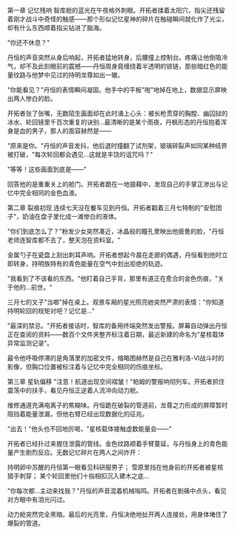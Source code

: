 第一章 记忆残响
智库舱的蓝光在午夜格外刺眼。开拓者揉着太阳穴，指尖还残留着刚才战斗中奇怪的触感——那个形似记忆星神的碎片在触碰瞬间就化作了光尘，却有什么东西顺着指尖钻进了脑海。

"你还不休息？"

丹恒的声音突然从身后响起，开拓者猛地转身，后腰撞上控制台。疼痛让他倒吸冷气，却不及此刻眼前的震撼——丹恒周身竟缠绕着半透明的锁链，那些暗红色的能量纹路与他梦中见过的持明龙尊如出一辙。

"你能看见？"丹恒的表情瞬间凝固。他手中的平板"啪"地掉在地上，数据显示屏映出两人惨白的脸。

开拓者张了张嘴，无数陌生画面却在此时涌上心头：被长枪贯穿的胸膛、幽囚狱的冰水、轮回镜里千百次重复的诀别...最清晰的是某个雨夜，丹枫形态的丹恒抱着浑身是血的男子，那人的面容赫然是——

"原来是你。"丹恒的声音发抖，他后退时撞翻了试剂架，玻璃碎裂声如同某种结界被打破，"每次轮回都会遇见...这就是丰饶的诅咒吗？"

"等等！这些画面到底是——"

回答他的是重重关上的舱门。开拓者跪在一地狼藉中，发现自己的手掌正渗出与记忆中完全相同的金色血液。

第二章 裂痕初现
连续七天没在餐车见到丹恒。开拓者戳着三月七特制的"安慰团子"，奶油在盘子里化成一滩惨白的液体。

"你们到底怎么了？"粉发少女突然凑近，冰晶般的瞳孔里映出他疲惫的脸，"丹恒老师连智库都不去了，整天泡在资料室。"

金属勺子在瓷盘上刮出刺耳声响。开拓者想起今晨在走廊的偶遇，丹恒看到他时立即转身，持明族特有的青色能量在空气中划出拒绝的轨迹。

"我看到了不该看的东西。"他盯着自己手背，那里有道正在愈合的金色伤痕，"关于他的...前世。"

三月七的叉子"当啷"掉在桌上。观景车厢的星光照亮她突然严肃的表情："你知道持明轮回的规矩对吧？记忆是..."

"最深的禁忌。"开拓者接话时，智库的备用终端突然发出警报。屏幕自动弹出丹恒正在查阅的资料——数百个文件夹整齐标注着日期，最近新建的命名为"星核载体异常监测记录"。

最令他呼吸停滞的是角落里的加密文件，缩略图赫然是自己在雅利洛-VI战斗时的影像，但胸口位置被标注着与记忆中完全相同的伤痕坐标。

第三章 星轨偏移
"注意！航道出现空间褶皱！"帕姆的警报响彻列车。开拓者抓住震荡中的扶手，看见丹恒正逆着人流冲向动力舱。

维修通道充满电离子的焦糊味。丹恒跪在破裂的管道前，龙尊之力形成的屏障暂时阻挡着能量泄漏，但他右臂已经出现数据化的征兆。

"出去！"他头也不回地厉喝，"星核载体接触虚数能量会——"

开拓者已经扑过来握住泄露的管线。金色纹路顺着手臂蔓延，与丹恒身上的青色能量产生剧烈反应。无数记忆碎片在两人之间炸开：

持明卵中苏醒的丹恒第一眼看见科研服男子；
雪原里挡在他身前的开拓者被星核猎手刺穿；
某个轮回里他们十指相扣沉入建木之底...

"你每次都...主动来找我？"丹恒的声音混着机械嗡鸣。开拓者在剧痛中点头，看见对方眼中有泪光闪过。

动力舱突然完全黑暗。最后的光亮里，丹恒决绝地扯开两人连接处，用身体堵住了爆裂的管道。